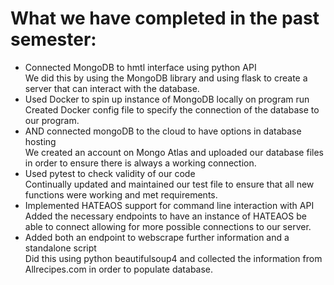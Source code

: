 # What we have completed in the past semester:
* Connected MongoDB to hmtl interface using python API\
  We did this by using the MongoDB library and using flask to create a server that can interact with the database.
* Used Docker to spin up instance of MongoDB locally on program run\
  Created Docker config file to specify the connection of the database to our program.
* AND connected mongoDB to the cloud to have options in database hosting\
  We created an account on Mongo Atlas and uploaded our database files in order to ensure there is always a working connection.
* Used pytest to check validity of our code \
  Continually updated and maintained our test file to ensure that all new functions were working and met requirements.
* Implemented HATEAOS support for command line interaction with API\
  Added the necessary endpoints to have an instance of HATEAOS be able to connect allowing for more possible connections to our server.
* Added both an endpoint to webscrape further information and a standalone script\
  Did this using python beautifulsoup4 and collected the information from Allrecipes.com in order to populate database.
